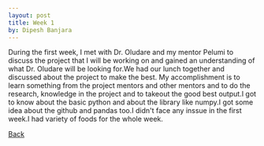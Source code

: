 ```yaml
---
layout: post
title: Week 1
by: Dipesh Banjara
---
```




During the first week, I met with Dr. Oludare and my mentor Pelumi to discuss the project that I will be working on and gained an understanding of what Dr. Oludare will be looking for.We had our lunch together and discussed about the project to make the best.
My accomplishment is to learn something from the project mentors and other mentors and to do the research, knowledge in the project and to takeout the good  best output.I got to know about the basic python and about the library like numpy.I got some idea about the github and pandas too.I didn't face any inssue in the first week.I had variety of foods for the whole week.


[Back](./)

